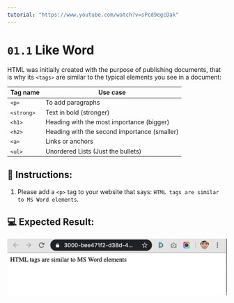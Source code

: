 ```yaml
---
tutorial: "https://www.youtube.com/watch?v=sPcd9egcDak"
---
```


# `01.1` Like Word

HTML was initially created with the purpose of publishing documents, that is why its `<tags>` are similar to the typical elements you see in a document:

| Tag name | Use case |
| -------- | -------- |
| `<p>`    | To add paragraphs |
| `<strong>`    | Text in bold (stronger) |
| `<h1>`    | Heading with the most importance (bigger) |
| `<h2>`    | Heading with the second importance (smaller) |
| `<a>`    | Links or anchors |
| `<ul>`   | Unordered Lists (Just the bullets) |

## 📝 Instructions:

1. Please add a `<p>` tag to your website that says: `HTML tags are similar to MS Word elements`.

## 💻 Expected Result:

![01.1 Preview HTML Exercises](../../.learn/assets/01.2-Like-Word.png?raw=true)
